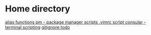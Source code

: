 Home directory
==============

[ alias ](alias/readme.md)
[ functions ](functions/readme.md)
[ pm - package manager scripts ](pm/readme.md)
[ .vimrc ](vim_readme.md)
[ script ](script/readme.md)
[ consular - terminal scripting](consular/readme.md)
[ gitignore ](gitignore/readme.md)
[ todo ](todo/readme.md)

<!--
.muttrc
.zshrc
.gitignore
.msmtprc
.consularc
.bashrc
.gitconfig
.vim
-->
